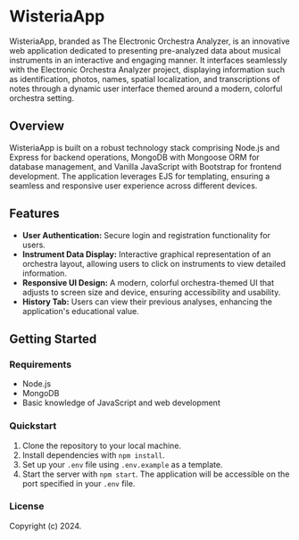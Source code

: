 # WisteriaApp

WisteriaApp, branded as The Electronic Orchestra Analyzer, is an innovative web application dedicated to presenting pre-analyzed data about musical instruments in an interactive and engaging manner. It interfaces seamlessly with the Electronic Orchestra Analyzer project, displaying information such as identification, photos, names, spatial localization, and transcriptions of notes through a dynamic user interface themed around a modern, colorful orchestra setting.

## Overview

WisteriaApp is built on a robust technology stack comprising Node.js and Express for backend operations, MongoDB with Mongoose ORM for database management, and Vanilla JavaScript with Bootstrap for frontend development. The application leverages EJS for templating, ensuring a seamless and responsive user experience across different devices.

## Features

- **User Authentication:** Secure login and registration functionality for users.
- **Instrument Data Display:** Interactive graphical representation of an orchestra layout, allowing users to click on instruments to view detailed information.
- **Responsive UI Design:** A modern, colorful orchestra-themed UI that adjusts to screen size and device, ensuring accessibility and usability.
- **History Tab:** Users can view their previous analyses, enhancing the application's educational value.

## Getting Started

### Requirements

- Node.js
- MongoDB
- Basic knowledge of JavaScript and web development

### Quickstart

1. Clone the repository to your local machine.
2. Install dependencies with `npm install`.
3. Set up your `.env` file using `.env.example` as a template.
4. Start the server with `npm start`. The application will be accessible on the port specified in your `.env` file.

### License

Copyright (c) 2024.